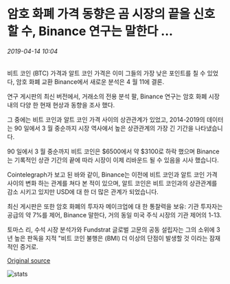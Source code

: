 # 암호 화폐 가격 동향은 곰 시장의 끝을 신호 할 수, Binance 연구는 말한다 ...

###### 2019-04-14 10:04

비트 코인 (BTC) 가격과 알트 코인 가격은 이미 그들의 가장 낮은 포인트를 칠 수 있었다, 암호 화폐 교환 Binance에서 새로운 분석은 4 월 11에 결론.

연구 게시판의 최신 버전에서, 거래소의 전용 분석 팔, Binance 연구는 암호 화폐 시장 내의 다양 한 현재 현상과 동향을 조사 했다.

그 중에는 비트 코인과 알트 코인 가격 사이의 상관관계가 있었고, 2014-2019의 데이터는 90 일에서 3 월 중순까지 시장 역사에서 높은 상관관계의 가장 긴 기간을 나타냈습니다.

90 일에서 3 월 중순까지 비트 코인은 $6500에서 약 $3100로 하락 했으며 Binance는 기록적인 상관 기간의 끝에 따라 시장이 이제 리바운드 될 수 있음을 시사 했습니다.

Cointelegraph가 보고 된 바와 같이, Binance는 이전에 비트 코인과 알트 코인 가격 사이의 변화 하는 관계를 쳐다 본 적이 있으며, 알트 코인은 비트 코인과의 상관관계를 감소 시키고 있지만 USD에 대 한 더 많은 관계가 되었습니다.

최신 게시판은 또한 암호 화폐의 투자자 메이크업에 대 한 통찰력을 보유: 기관 투자자는 공급의 약 7%를 제어, Binance 말한다, 거의 동일 미국 주식 시장의 기관 제어의 1-13.

토마스 리, 수석 시장 분석가와 Fundstrat 글로벌 고문의 공동 설립자는 그의 소위에 3 년 높은 판독을 지적 "비트 코인 불행은 (BMI) 더 이상의 단점이 발생할 것 이라는 잠재적인 증거로.

[Original source](https://cointelegraph.com/news/cryptocurrency-price-trends-could-signal-end-of-bear-market-says-binance-research)

![stats](https://c.statcounter.com/11760860/0/a89fa40b/1/ "stats")